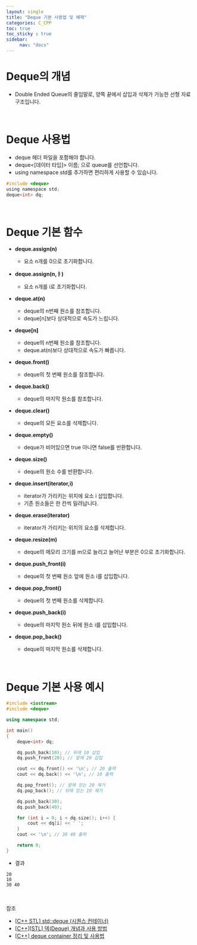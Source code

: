 ```yaml
---
layout: single
title: "Deque 기본 사용법 및 예제"
categories: C_CPP
toc: true
toc_sticky : true
sidebar:
     nav: "docs"
---
```


# Deque의 개념
- Double Ended Queue의 줄임말로, 양쪽 끝에서 삽입과 삭제가 가능한 선형 자료구조입니다.

<br>

# Deque 사용법
- deque 헤더 파일을 포함해야 합니다.
- deque<[데이터 타입]> 이름; 으로 queue를 선언합니다.
- using namespace std를 추가하면 편리하게 사용할 수 있습니다.
~~~c++
#include <deque> 
using namespace std;
deque<int> dq;
~~~

<br>

# Deque 기본 함수
- **deque.assign(n)**
    - 요소 n개를 0으로 초기화합니다.

- **deque.assign(n,ㅑ)**
    - 요소 n개를 i로 초기화합니다.

- **deque.at(n)**
    - deque의 n번째 원소를 참조합니다.
    - deque[n]보다 상대적으로 속도가 느립니다.
    
- **deque[n]**
    - deque의 n번째 원소를 참조합니다.
    - deque.at(n)보다 상대적으로 속도가 빠릅니다.

- **deque.front()**
    - deque의 첫 번째 원소를 참조합니다.

- **deque.back()**
    - deque의 마지막 원소를 참조합니다.

- **deque.clear()**
    - deque의 모든 요소를 삭제합니다.

- **deque.empty()**
    - deque가 비어있으면 true 아니면 false를 반환합니다.

- **deque.size()**
    - deque의 원소 수를 반환합니다.

- **deque.insert(iterator,i)**
    - iterator가 가리키는 위치에 요소 i 삽입합니다.
    - 기존 원소들은 한 칸씩 밀려납니다.

- **deque.erase(iterator)**
    - iterator가 가리키는 위치의 요소를 삭제합니다.

- **deque.resize(m)**
    - deque의 메모리 크기를 m으로 늘리고 늘어난 부분은 0으로 초기화합니다.

- **deque.push_front(i)**
    - deque의 첫 번째 원소 앞에 원소 i를 삽입합니다.

- **deque.pop_front()**
    - deque의 첫 번째 원소를 삭제합니다.

- **deque.push_back(i)**
    - deque의 마지막 원소 뒤에 원소 i를 삽입합니다.

- **deque.pop_back()**
    - deque의 마지막 원소를 삭제합니다.

<br>

# Deque 기본 사용 예시
~~~c++
#include <iostream>
#include <deque>

using namespace std;

int main()
{
    deque<int> dq;

    dq.push_back(10); // 뒤에 10 삽입
    dq.push_front(20); // 앞에 20 삽입

    cout << dq.front() << '\n'; // 20 출력
    cout << dq.back() << '\n'; // 10 출력

    dq.pop_front(); // 앞에 있는 20 제거
    dq.pop_back(); // 뒤에 있는 10 제거

    dq.push_back(30);
    dq.push_back(40);

    for (int i = 0; i < dq.size(); i++) {
        cout << dq[i] << ' ';
    }
    cout << '\n'; // 30 40 출력

    return 0;
}
~~~

- 결과

~~~
20
10
30 40
~~~

<br>

참조
- [[C++ STL] std::deque (시퀀스 컨테이너)](https://marmelo12.tistory.com/305)
- [[C++][STL] 덱(Deque) 개념과 사용 방법](https://baehoon.tistory.com/18)
- [[C++] deque container 정리 및 사용법](https://blockdmask.tistory.com/73)